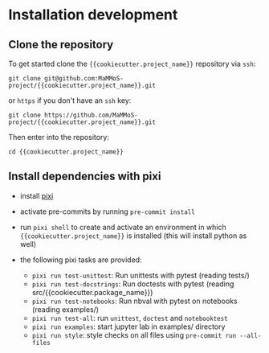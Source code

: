# Installation development
## Clone the repository

To get started clone the `{{cookiecutter.project_name}}` repository via `ssh`:

```shell
git clone git@github.com:MaMMoS-project/{{cookiecutter.project_name}}.git
```
or `https` if you don't have an `ssh` key:

```shell
git clone https://github.com/MaMMoS-project/{{cookiecutter.project_name}}.git
```

Then enter into the repository:

```shell
cd {{cookiecutter.project_name}}
```

## Install dependencies with pixi

- install [pixi](https://pixi.sh)

- activate pre-commits by running `pre-commit install`

- run `pixi shell` to create and activate an environment in which `{{cookiecutter.project_name}}` is installed (this will install python as well)

- the following pixi tasks are provided:

  - `pixi run test-unittest`: Run unittests with pytest (reading tests/)
  - `pixi run test-docstrings`: Run doctests with pytest (reading src/{{cookiecutter.package_name}})
  - `pixi run test-notebooks`: Run nbval with pytest on notebooks (reading examples/)
  - `pixi run test-all`: run `unittest`, `doctest` and `notebooktest`
  - `pixi run examples`: start jupyter lab in examples/ directory
  - `pixi run style`: style checks on all files using `pre-commit run --all-files`
